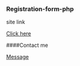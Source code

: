 ### Registration-form-php

site link

[Click here](https://registrationphpss.000webhostapp.com)


####Contact me

[ Message ](https://contactmes.netlify.app/)
